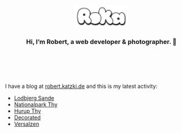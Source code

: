 <div align="center">
  <br>
  <br>
  <br>
  <br>
  <a href="https://robert.katzki.de/">
    <img width="140" src="https://github.com/ro-ka/ro-ka/blob/master/logo.svg" alt="Roka">
  </a>
  <br>
  <h3>Hi, I’m Robert, a web developer & photographer. 👋</h3>
 
  <br>
  <br>
  <br>
  <br>
</div>

I have a blog at [robert.katzki.de](https://robert.katzki.de/) and this is my latest activity:
<!-- BLOG-POST-LIST:START -->
- [Lodbjerg Sande](https://robert.katzki.de/photos/2025/lodbjerg-sande)
- [Nationalpark Thy](https://robert.katzki.de/photos/2025/nationalpark-thy)
- [Hurup Thy](https://robert.katzki.de/photos/2025/hurup-thy)
- [Decorated](https://robert.katzki.de/photos/2025/decorated)
- [Versalzen](https://robert.katzki.de/photos/2025/versalzen)
<!-- BLOG-POST-LIST:END -->
